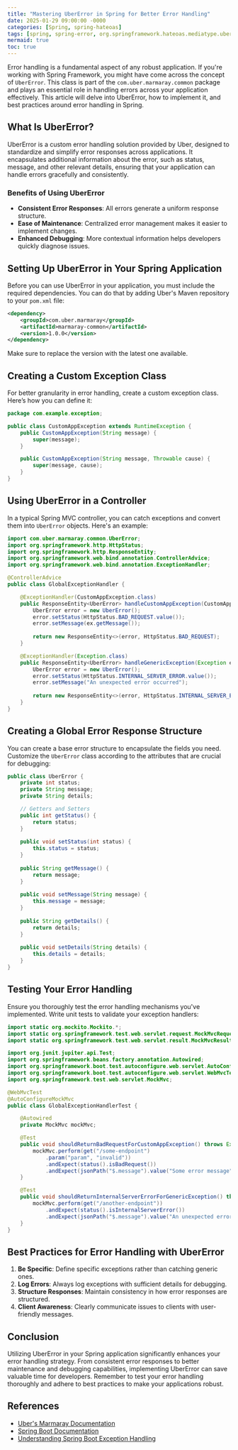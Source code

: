 ```yaml
---
title: "Mastering UberError in Spring for Better Error Handling"
date: 2025-01-29 09:00:00 -0000
categories: [Spring, spring-hateoas]
tags: [spring, spring-error, org.springframework.hateoas.mediatype.uber]
mermaid: true
toc: true
---
```



Error handling is a fundamental aspect of any robust application. If you're working with Spring Framework, you might have come across the concept of `UberError`. This class is part of the `com.uber.marmaray.common` package and plays an essential role in handling errors across your application effectively. This article will delve into UberError, how to implement it, and best practices around error handling in Spring.

## What Is UberError?

UberError is a custom error handling solution provided by Uber, designed to standardize and simplify error responses across applications. It encapsulates additional information about the error, such as status, message, and other relevant details, ensuring that your application can handle errors gracefully and consistently.

### Benefits of Using UberError

- **Consistent Error Responses**: All errors generate a uniform response structure.
- **Ease of Maintenance**: Centralized error management makes it easier to implement changes.
- **Enhanced Debugging**: More contextual information helps developers quickly diagnose issues.

## Setting Up UberError in Your Spring Application

Before you can use UberError in your application, you must include the required dependencies. You can do that by adding Uber's Maven repository to your `pom.xml` file:

```xml
<dependency>
    <groupId>com.uber.marmaray</groupId>
    <artifactId>marmaray-common</artifactId>
    <version>1.0.0</version>
</dependency>
```

Make sure to replace the version with the latest one available.

## Creating a Custom Exception Class

For better granularity in error handling, create a custom exception class. Here’s how you can define it:

```java
package com.example.exception;

public class CustomAppException extends RuntimeException {
    public CustomAppException(String message) {
        super(message);
    }

    public CustomAppException(String message, Throwable cause) {
        super(message, cause);
    }
}
```

## Using UberError in a Controller

In a typical Spring MVC controller, you can catch exceptions and convert them into `UberError` objects. Here's an example:

```java
import com.uber.marmaray.common.UberError;
import org.springframework.http.HttpStatus;
import org.springframework.http.ResponseEntity;
import org.springframework.web.bind.annotation.ControllerAdvice;
import org.springframework.web.bind.annotation.ExceptionHandler;

@ControllerAdvice
public class GlobalExceptionHandler {

    @ExceptionHandler(CustomAppException.class)
    public ResponseEntity<UberError> handleCustomAppException(CustomAppException ex) {
        UberError error = new UberError();
        error.setStatus(HttpStatus.BAD_REQUEST.value());
        error.setMessage(ex.getMessage());
        
        return new ResponseEntity<>(error, HttpStatus.BAD_REQUEST);
    }

    @ExceptionHandler(Exception.class)
    public ResponseEntity<UberError> handleGenericException(Exception ex) {
        UberError error = new UberError();
        error.setStatus(HttpStatus.INTERNAL_SERVER_ERROR.value());
        error.setMessage("An unexpected error occurred");
        
        return new ResponseEntity<>(error, HttpStatus.INTERNAL_SERVER_ERROR);
    }
}
```

## Creating a Global Error Response Structure

You can create a base error structure to encapsulate the fields you need. Customize the `UberError` class according to the attributes that are crucial for debugging:

```java
public class UberError {
    private int status;
    private String message;
    private String details;

    // Getters and Setters
    public int getStatus() {
        return status;
    }
    
    public void setStatus(int status) {
        this.status = status;
    }
    
    public String getMessage() {
        return message;
    }
    
    public void setMessage(String message) {
        this.message = message;
    }
    
    public String getDetails() {
        return details;
    }
    
    public void setDetails(String details) {
        this.details = details;
    }
}
```

## Testing Your Error Handling

Ensure you thoroughly test the error handling mechanisms you've implemented. Write unit tests to validate your exception handlers:

```java
import static org.mockito.Mockito.*;
import static org.springframework.test.web.servlet.request.MockMvcRequestBuilders.*;
import static org.springframework.test.web.servlet.result.MockMvcResultMatchers.*;

import org.junit.jupiter.api.Test;
import org.springframework.beans.factory.annotation.Autowired;
import org.springframework.boot.test.autoconfigure.web.servlet.AutoConfigureMockMvc;
import org.springframework.boot.test.autoconfigure.web.servlet.WebMvcTest;
import org.springframework.test.web.servlet.MockMvc;

@WebMvcTest
@AutoConfigureMockMvc
public class GlobalExceptionHandlerTest {

    @Autowired
    private MockMvc mockMvc;

    @Test
    public void shouldReturnBadRequestForCustomAppException() throws Exception {
        mockMvc.perform(get("/some-endpoint")
            .param("param", "invalid"))
            .andExpect(status().isBadRequest())
            .andExpect(jsonPath("$.message").value("Some error message"));
    }

    @Test
    public void shouldReturnInternalServerErrorForGenericException() throws Exception {
        mockMvc.perform(get("/another-endpoint"))
            .andExpect(status().isInternalServerError())
            .andExpect(jsonPath("$.message").value("An unexpected error occurred"));
    }
}
```

## Best Practices for Error Handling with UberError

1. **Be Specific**: Define specific exceptions rather than catching generic ones.
2. **Log Errors**: Always log exceptions with sufficient details for debugging.
3. **Structure Responses**: Maintain consistency in how error responses are structured.
4. **Client Awareness**: Clearly communicate issues to clients with user-friendly messages.

## Conclusion

Utilizing UberError in your Spring application significantly enhances your error handling strategy. From consistent error responses to better maintenance and debugging capabilities, implementing UberError can save valuable time for developers. Remember to test your error handling thoroughly and adhere to best practices to make your applications robust.

## References

- [Uber's Marmaray Documentation](https://github.com/uber/marmaray)
- [Spring Boot Documentation](https://spring.io/projects/spring-boot)
- [Understanding Spring Boot Exception Handling](https://www.baeldung.com/spring-boot-exceptions)
